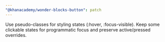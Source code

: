 ```yaml
---
"@khanacademy/wonder-blocks-button": patch
---
```


Use pseudo-classes for styling states (:hover, :focus-visible). Keep some clickable states for programmatic focus and preserve active/pressed overrides.
